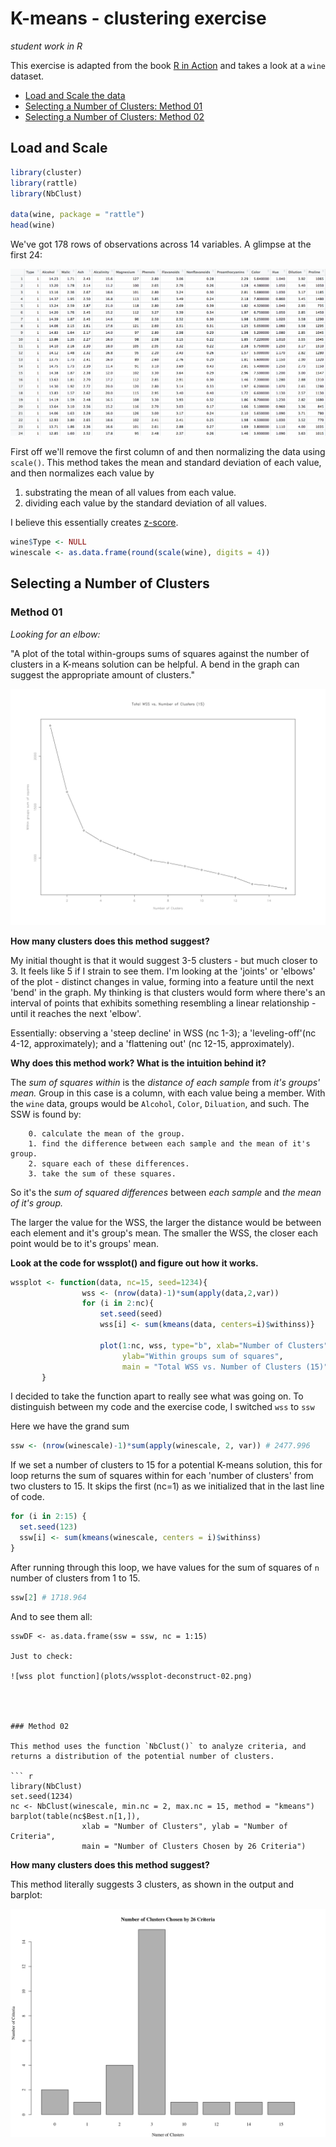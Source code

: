 # K-means - clustering exercise

_student work in R_

This exercise is adapted from the book [R in Action](http://www.r-bloggers.com/k-means-clustering-from-r-in-action/) and takes a look at a `wine` dataset.

- [Load and Scale the data](#load-and-scale)
- [Selecting a Number of Clusters: Method 01](#method-01)
- [Selecting a Number of Clusters: Method 02](#method-02)

## Load and Scale

``` r
library(cluster)
library(rattle)
library(NbClust)

data(wine, package = "rattle")
head(wine)
```

We've got 178 rows of observations across 14 variables. A glimpse at the first 24:

![wine data](plots/winedata.png)

First off we'll remove the first column of and then normalizing the data using `scale()`. This method takes the mean and standard deviation of each value, and then normalizes each value by 

1. substrating the mean of all values from each value.
2. dividing each value by the standard deviation of all values. 

I believe this essentially creates [z-score](http://www.r-bloggers.com/r-tutorial-series-centering-variables-and-generating-z-scores-with-the-scale-function/). 

``` r
wine$Type <- NULL
winescale <- as.data.frame(round(scale(wine), digits = 4))
```

## Selecting a Number of Clusters

### Method 01

_Looking for an elbow:_ 

"A plot of the total within-groups sums of squares against the number of clusters in a K-means solution can be helpful. A bend in the graph can suggest the appropriate amount of clusters."

![wssplot](plots/SSW-nc15.png)

**How many clusters does this method suggest?**

My initial thought is that it would suggest 3-5 clusters - but much closer to 3. It feels like 5 if I strain to see them. I'm looking at the 'joints' or 'elbows' of the plot - distinct changes in value, forming into a feature until the next 'bend' in the graph. My thinking is that clusters would form where there's an interval of points that exhibits something resembling a linear relationship - until it reaches the next 'elbow'. 

Essentially: observing a 'steep decline' in WSS (nc 1-3); a 'leveling-off'(nc 4-12, approximately); and a 'flattening out' (nc 12-15, approximately).

**Why does this method work? What is the intuition behind it?**

The _sum of squares within_ is the _distance of each sample_ from _it's groups' mean._ Group in this case is a column, with each value being a member. With the `wine` data, groups would be `Alcohol`, `Color`, `Diluation`, and such. The SSW is found by:

		0. calculate the mean of the group.
		1. find the difference between each sample and the mean of it's group.
		2. square each of these differences.
		3. take the sum of these squares.

So it's the _sum of squared differences_ between _each sample_ and _the mean of it's group._ 

The larger the value for the WSS, the larger the distance would be between each element and it's group's mean. The smaller the WSS, the closer each point would be to it's groups' mean. 

**Look at the code for wssplot() and figure out how it works.**

``` r
wssplot <- function(data, nc=15, seed=1234){
	            wss <- (nrow(data)-1)*sum(apply(data,2,var))
				for (i in 2:nc){
		        	set.seed(seed)
	                wss[i] <- sum(kmeans(data, centers=i)$withinss)}

	                plot(1:nc, wss, type="b", xlab="Number of Clusters",
	                     ylab="Within groups sum of squares",
	                     main = "Total WSS vs. Number of Clusters (15)")
	   }
```

I decided to take the function apart to really see what was going on. To distinguish between my code and the exercise code, I switched `wss` to `ssw`


Here we have the grand sum
``` r
ssw <- (nrow(winescale)-1)*sum(apply(winescale, 2, var)) # 2477.996
```

If we set a number of clusters to 15 for a potential K-means solution, this for loop returns the sum of squares within for each 'number of clusters' from two clusters to 15. It skips the first (nc=1) as we initialized that in the last line of code.

``` r
for (i in 2:15) {
  set.seed(123)
  ssw[i] <- sum(kmeans(winescale, centers = i)$withinss)
}
```

After running through this loop, we have values for the sum of squares of `n` number of clusters from 1 to 15. 

``` r
ssw[2] # 1718.964
```

And to see them all:

```
sswDF <- as.data.frame(ssw = ssw, nc = 1:15)

Just to check:

![wss plot function](plots/wssplot-deconstruct-02.png)




### Method 02

This method uses the function `NbClust()` to analyze criteria, and returns a distribution of the potential number of clusters. 

``` r
library(NbClust)
set.seed(1234)
nc <- NbClust(winescale, min.nc = 2, max.nc = 15, method = "kmeans")
barplot(table(nc$Best.n[1,]),
				xlab = "Number of Clusters", ylab = "Number of Criteria",
				main = "Number of Clusters Chosen by 26 Criteria")
```

**How many clusters does this method suggest?**

This method literally suggests 3 clusters, as shown in the output and barplot:

![NbClust barplot](plots/NbClust-01.png)









